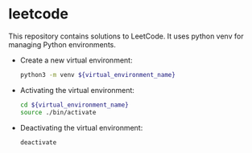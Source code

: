 # leetcode

This repository contains solutions to LeetCode. It uses python venv for managing Python environments.

* Create a new virtual environment:
  
  ```bash
  python3 -m venv ${virtual_environment_name}
  ```
  
* Activating the virtual environment:

  ```bash
  cd ${virtual_environment_name}
  source ./bin/activate
  ```
  
* Deactivating the virtual environment:

  ```bash
  deactivate
  ```
